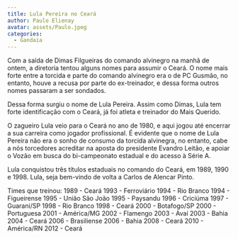 ```yaml
---
title: Lula Pereira no Ceará
author: Paulo Elienay
avatar: assets/Paulo.jpeg
categories:
  - Gandaia
---
```

Com a saída de Dimas Filgueiras do comando alvinegro na manhã de ontem, a diretoria tentou alguns nomes para assumir o Ceará. O nome mais forte entre a torcida e parte do comando alvinegro era o de PC Gusmão, no entanto, houve a recusa por parte do ex-treinador, e dessa forma outros nomes passaram a ser sondados. 

Dessa forma surgiu o nome de Lula Pereira. Assim como Dimas, Lula tem forte identificação com o Ceará, já foi atleta e treinador do Mais Querido. 

O zagueiro Lula veio para o Ceará no ano de 1980, e aqui jogou até encerrar a sua carreira como jogador profissional. É evidente que o nome de Lula Pereira não era o sonho de consumo da torcida alvinegra, no entanto, cabe a nós torcedores acreditar na aposta do presidente Evandro Leitão, e apoiar o Vozão em busca do bi-campeonato estadual e do acesso à Série A. 

Lula conquistou três títulos estaduais no comando do Ceará, em 1989, 1990 e 1998. Lula, seja bem-vindo de volta a Carlos de Alencar Pinto.

Times que treinou: 
1989 - Ceará 
1993 - Ferroviário 
1994 - Rio Branco 
1994 - Figueirense 
1995 - União São João 
1995 - Paysandu 
1996 - Criciúma 
1997 - Guarani/SP 
1998 - Rio Branco 
1998 - Ceará 
2000 - Botafogo/SP 
2000 - Portuguesa 
2001 - América/MG 
2002 - Flamengo 
2003 - Avaí 
2003 - Bahia 
2004 - Ceará 
2006 - Brasiliense 
2006 - Bahia 
2008 - Ceará 
2010 - América/RN 
2012 - Ceará

